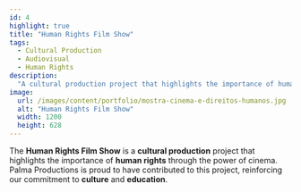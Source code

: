 ```yaml
---
id: 4
highlight: true
title: "Human Rights Film Show"
tags:
  - Cultural Production
  - Audiovisual
  - Human Rights
description:
  "A cultural production project that highlights the importance of human rights through the power of cinema."
image:
  url: /images/content/portfolio/mostra-cinema-e-direitos-humanos.jpg
  alt: "Human Rights Film Show"
  width: 1200
  height: 628
---
```

The **Human Rights Film Show** is a **cultural production** project that highlights the importance of **human rights** through the power of cinema. Palma Productions is proud to have contributed to this project, reinforcing our commitment to **culture** and **education**.
